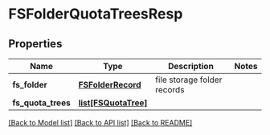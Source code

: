 # FSFolderQuotaTreesResp

## Properties
Name | Type | Description | Notes
------------ | ------------- | ------------- | -------------
**fs_folder** | [**FSFolderRecord**](FSFolderRecord.md) | file storage folder records | 
**fs_quota_trees** | [**list[FSQuotaTree]**](FSQuotaTree.md) |  | 

[[Back to Model list]](../README.md#documentation-for-models) [[Back to API list]](../README.md#documentation-for-api-endpoints) [[Back to README]](../README.md)


